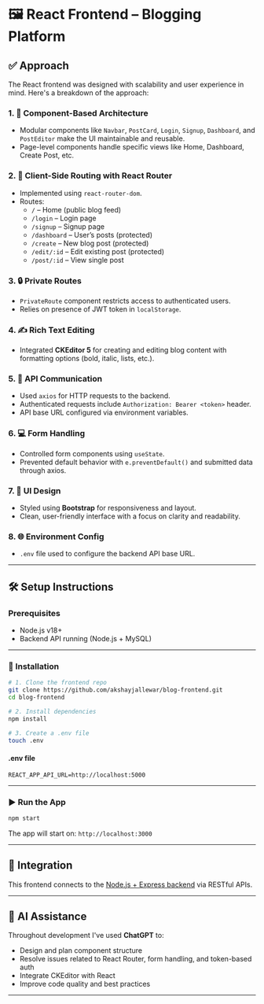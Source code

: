 # 🖼️ React Frontend – Blogging Platform

## ✅ Approach

The React frontend was designed with scalability and user experience in mind. Here's a breakdown of the approach:

### 1. 🧱 Component-Based Architecture
- Modular components like `Navbar`, `PostCard`, `Login`, `Signup`, `Dashboard`, and `PostEditor` make the UI maintainable and reusable.
- Page-level components handle specific views like Home, Dashboard, Create Post, etc.

### 2. 🧭 Client-Side Routing with React Router
- Implemented using `react-router-dom`.
- Routes:
  - `/` – Home (public blog feed)
  - `/login` – Login page
  - `/signup` – Signup page
  - `/dashboard` – User’s posts (protected)
  - `/create` – New blog post (protected)
  - `/edit/:id` – Edit existing post (protected)
  - `/post/:id` – View single post

### 3. 🔒 Private Routes
- `PrivateRoute` component restricts access to authenticated users.
- Relies on presence of JWT token in `localStorage`.

### 4. ✍️ Rich Text Editing
- Integrated **CKEditor 5** for creating and editing blog content with formatting options (bold, italic, lists, etc.).

### 5. 📡 API Communication
- Used `axios` for HTTP requests to the backend.
- Authenticated requests include `Authorization: Bearer <token>` header.
- API base URL configured via environment variables.

### 6. 💻 Form Handling
- Controlled form components using `useState`.
- Prevented default behavior with `e.preventDefault()` and submitted data through axios.

### 7. 🎨 UI Design
- Styled using **Bootstrap** for responsiveness and layout.
- Clean, user-friendly interface with a focus on clarity and readability.

### 8. 🌐 Environment Config
- `.env` file used to configure the backend API base URL.

---

## 🛠️ Setup Instructions

### Prerequisites
- Node.js v18+
- Backend API running (Node.js + MySQL)

---

### 🔧 Installation

```bash
# 1. Clone the frontend repo
git clone https://github.com/akshayjallewar/blog-frontend.git
cd blog-frontend

# 2. Install dependencies
npm install

# 3. Create a .env file
touch .env
```

#### .env file
```env
REACT_APP_API_URL=http://localhost:5000
```

---

### ▶️ Run the App

```bash
npm start
```

The app will start on: `http://localhost:3000`

---

## 🤝 Integration

This frontend connects to the [Node.js + Express backend](https://github.com/your-username/blog-backend) via RESTful APIs.

---

## 🧠 AI Assistance

Throughout development I've used **ChatGPT** to:
- Design and plan component structure
- Resolve issues related to React Router, form handling, and token-based auth
- Integrate CKEditor with React
- Improve code quality and best practices

---
